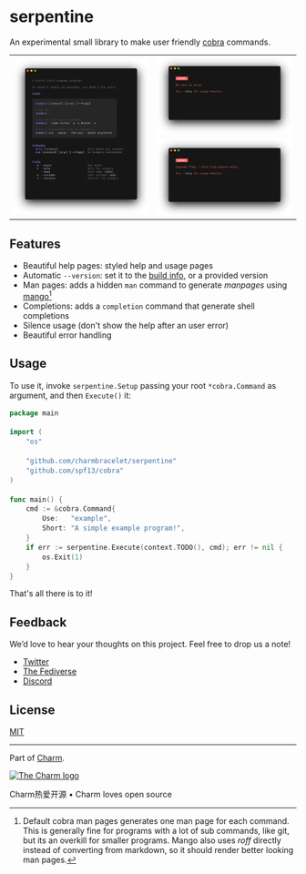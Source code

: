 # serpentine

An experimental small library to make user friendly [cobra][] commands.

<table>
  <tr>
    <td width="50%" rowspan="2">
      <img src="./example/1.png" width="100%" alt="Example 1">
    </td>
    <td width="50%">
      <img src="./example/2.png" width="100%" alt="Example 2">
    </td>
  </tr>
  <tr>
    <td width="50%">
      <img src="./example/3.png" width="100%" alt="Example 3">
    </td>
  </tr>
</table>

## Features

- Beautiful help pages: styled help and usage pages
- Automatic `--version`: set it to the [build info][info], or a provided version
- Man pages: adds a hidden `man` command to generate _manpages_ using
  [mango][][^1]
- Completions: adds a `completion` command that generate shell completions
- Silence usage (don't show the help after an user error)
- Beautiful error handling

[info]: https://pkg.go.dev/runtime/debug#BuildInfo
[cobra]: https://github.com/spf13/cobra
[mango]: https://github.com/muesli/mango

[^1]:
    Default cobra man pages generates one man page for each command. This is
    generally fine for programs with a lot of sub commands, like git, but its an
    overkill for smaller programs.
    Mango also uses _roff_ directly instead of converting from markdown, so it
    should render better looking man pages.

## Usage

To use it, invoke `serpentine.Setup` passing your root `*cobra.Command` as
argument, and then `Execute()` it:

```go
package main

import (
	"os"

	"github.com/charmbracelet/serpentine"
	"github.com/spf13/cobra"
)

func main() {
	cmd := &cobra.Command{
		Use:   "example",
		Short: "A simple example program!",
	}
	if err := serpentine.Execute(context.TODO(), cmd); err != nil {
		os.Exit(1)
	}
}
```

That's all there is to it!

## Feedback

We’d love to hear your thoughts on this project. Feel free to drop us a note!

- [Twitter](https://twitter.com/charmcli)
- [The Fediverse](https://mastodon.social/@charmcli)
- [Discord](https://charm.sh/chat)

## License

[MIT](https://github.com/charmbracelet/gum/raw/main/LICENSE)

---

Part of [Charm](https://charm.sh).

<a href="https://charm.sh/"><img alt="The Charm logo" src="https://stuff.charm.sh/charm-badge.jpg" width="400" /></a>

Charm热爱开源 • Charm loves open source
